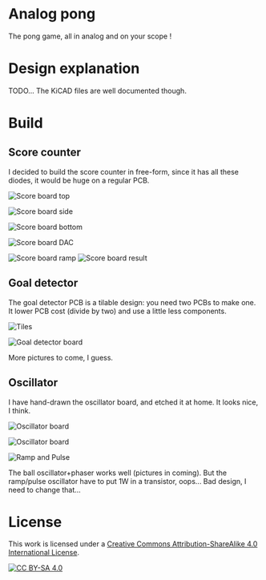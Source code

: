 # Analog pong

The pong game, all in analog and on your scope !

# Design explanation

TODO... The KiCAD files are well documented though.

# Build

## Score counter

I decided to build the score counter in free-form, since it has all these diodes, it would be huge on a regular PCB.

![Score board top](https://github.com/telec16/pong/raw/master/pictures/score_top.png "The top view seems ok...")

![Score board side](https://github.com/telec16/pong/raw/master/pictures/score_side.png "Look at all these diodes!")

![Score board bottom](https://github.com/telec16/pong/raw/master/pictures/score_bottom.png "The bottom is a little hacky, but good enough")

![Score board DAC](https://github.com/telec16/pong/raw/master/pictures/score_dac.png "Adding the DAC")

![Score board ramp](https://github.com/telec16/pong/raw/master/pictures/score_ramp.png "The two produced stairs ramps")
![Score board result](https://github.com/telec16/pong/raw/master/pictures/score.png "It's working well!")

## Goal detector

The goal detector PCB is a tilable design: you need two PCBs to make one. It lower PCB cost (divide by two) and use a little less components.

![Tiles](https://github.com/telec16/pong/raw/master/pictures/tiles.png "Three PCB aligned, to make a bigger one")

![Goal detector board](https://github.com/telec16/pong/raw/master/pictures/detector.png "With all the components mounted and soldered, it works like a charm!")

More pictures to come, I guess.

## Oscillator

I have hand-drawn the oscillator board, and etched it at home. It looks nice, I think.

![Oscillator board](https://github.com/telec16/pong/raw/master/pictures/oscillator_board.png "It's a little too much etched.")

![Oscillator board](https://github.com/telec16/pong/raw/master/pictures/oscillator.png "I remplaced the 2N2222 with a TIP120")

![Ramp and Pulse](https://github.com/telec16/pong/raw/master/pictures/ramp_pulse.png "It works well!")

The ball oscillator+phaser works well (pictures in coming). But the ramp/pulse oscillator have to put 1W in a transistor, oops... Bad design, I need to change that...

# License

This work is licensed under a [Creative Commons Attribution-ShareAlike 4.0
International License][cc-by-sa].

[![CC BY-SA 4.0][cc-by-sa-image]][cc-by-sa]

[cc-by-sa]: http://creativecommons.org/licenses/by-sa/4.0/
[cc-by-sa-image]: https://licensebuttons.net/l/by-sa/4.0/88x31.png
[cc-by-sa-shield]: https://img.shields.io/badge/License-CC%20BY--SA%204.0-lightgrey.svg